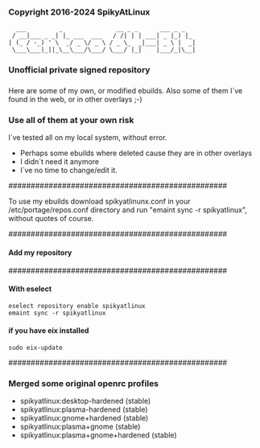 ###

### Copyright 2016-2024 SpikyAtLinux

```
  ___         _               __ _ _      ___ _ _
 / __|___ _ _| |_ ___  ___   / /| | | ___| _ |_) |_
| (_ / -_) ' \  _/ _ \/ _ \ / _ \_  _|___| _ \ |  _|
 \___\___|_||_\__\___/\___/ \___/ |_|    |___/_|\__|
```

###

### Unofficial private signed repository

###

Here are some of my own, or modified ebuilds.
Also some of them I´ve found in the web, or
in other overlays ;-)

### Use all of them at your own risk

I´ve tested all on my local system, without error.

- Perhaps some ebuilds where deleted cause they are in other overlays
- I didn´t need it anymore
- I´ve no time to change/edit it.

#################################################

To use my ebuilds download spikyatlinunx.conf
in your /etc/portage/repos.conf directory
and run "emaint sync -r spikyatlinux",
without quotes of course.

#################################################
#### Add my repository
#################################################

#### With eselect

```
eselect repository enable spikyatlinux
emaint sync -r spikyatlinux
```

#### if you have eix installed

```
sudo eix-update
```

#################################################
### Merged some original openrc profiles
- spikyatlinux:desktop-hardened (stable)
- spikyatlinux:plasma-hardened (stable)
- spikyatlinux:gnome+hardened (stable)
- spikyatlinux:plasma+gnome (stable)
- spikyatlinux:plasma+gnome+hardened (stable)
